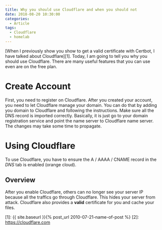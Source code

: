 ```yaml
---
title: Why you should use Cloudflare and when you should not
date: 2018-08-20 10:30:00
categories:
  - Article
tags:
  - Cloudflare
  - homelab
---
```


[When I previously show you show to get a valid certificate with Certbot, I have talked about Cloudflare][1].
Today, I am going to tell you why you should use Cloudflare.
There are many useful features that you can use even are on the free plan.

<!--more-->

# Create Account

First, you need to register on Cloudflare.
After you created your account, you need to let Cloudflare manage your domain.
You can do that by adding you domain to Cloudflare and following the instructions.
Make sure all the DNS record is imported correctly.
Basically, it is just go to your domain registration service and point the name server to Cloudflare name server.
The changes may take some time to propagate.

# Using Cloudflare

To use Cloudflare, you have to ensure the A / AAAA / CNAME record in the *DNS* tab is enabled (orange cloud).

## Overview

After you enable Cloudflare, others can no longer see your server IP because all the traffics go through Cloudflare.
This hides your server from attack.
Cloudflare also provides a **valid** certificate for you and cache your files.



[1]: {{ site.baseurl }}{% post_url 2010-07-21-name-of-post %}
[2]: https://cloudflare.com